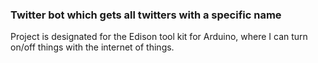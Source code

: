 ### Twitter bot which gets all twitters with a specific name ###

Project is designated for the Edison tool kit for Arduino, where I can turn on/off things with the internet of things.
